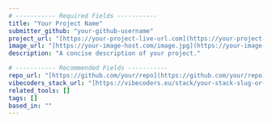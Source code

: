 ```yaml
---
# ----------- Required Fields -----------
title: "Your Project Name"
submitter_github: "your-github-username"
project_url: "[https://your-project-live-url.com](https://your-project-live-url.com)"
image_url: "[https://your-image-host.com/image.jpg](https://your-image-host.com/image.jpg)"
description: "A concise description of your project."

# ----------- Recommended Fields -----------
repo_url: "[https://github.com/your/repo](https://github.com/your/repo)"
vibecoders_stack_url: "[https://vibecoders.eu/stack/your-stack-slug-or-id](https://vibecoders.eu/stack/your-stack-slug-or-id)"
related_tools: []
tags: []
based_in: ""
---
```

